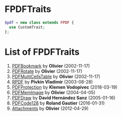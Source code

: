 # FPDFTraits

```php
$pdf = new class extends FPDF {
  use CustomTrait;
};
```

# List of FPDFTraits
 1. [PDFBookmark](PDFBookmark) by **Olivier** (2002-11-17)
 2. [PDFRotate](PDFRotate) by **Olivier** (2002-11-17)
 3. [PDFMultiCellsTable](PDFMultiCellsTable) by **Olivier** (2002-11-17)
31. [RPDF](RPDF) by **Pivkin Vladimir** (2003-08-28)
37. [PDFProtection](PDFProtection) by **Klemen Vodopivec** (2018-03-19)
45. [PDFMemImage](PDFMemImage) by **Olivier** (2004-04-05)
69. [PDFDraw](PDFDraw) by **David Hernández Sanz** (2005-01-16)
88. [PDFCode128](PDFCode128) by **Roland Gautier** (2016-01-31)
95. [Attachments](Attachments) by **Olivier** (2012-04-29)
